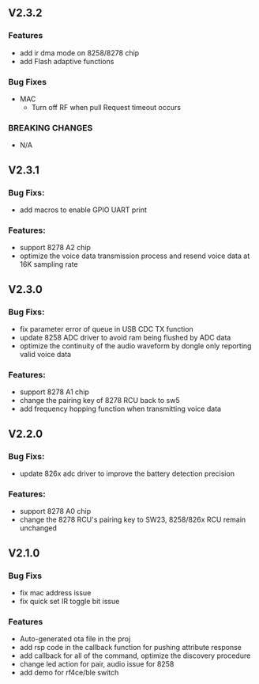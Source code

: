 ## V2.3.2
### Features
* add ir dma mode on 8258/8278 chip
* add Flash adaptive functions
### Bug Fixes
* MAC
  - Turn off RF when pull Request timeout occurs
### BREAKING CHANGES
* N/A

## V2.3.1
### Bug Fixs:
* add macros to enable GPIO UART print

### Features:
* support 8278 A2 chip
* optimize the voice data transmission process and resend voice data at 16K sampling rate

## V2.3.0
### Bug Fixs:
* fix parameter error of queue in USB CDC TX function
* update 8258 ADC driver to avoid ram being flushed by ADC data
* optimize the continuity of the audio waveform by dongle only reporting valid voice data

### Features:
* support 8278 A1 chip
* change the pairing key of 8278 RCU back to sw5
* add frequency hopping function when transmitting voice data



## V2.2.0
### Bug Fixs:
* update 826x adc driver to improve the battery detection precision

### Features:
* support 8278 A0 chip
* change the 8278 RCU's pairing key to SW23, 8258/826x RCU remain unchanged

## V2.1.0
### Bug Fixs
* fix mac address issue
* fix quick set IR toggle bit issue

### Features
* Auto-generated ota file in the proj
* add rsp code in the callback function for pushing attribute response
* add callback for all of the command, optimize the discovery procedure
* change led action for pair, audio issue for 8258
* add demo for rf4ce/ble switch
